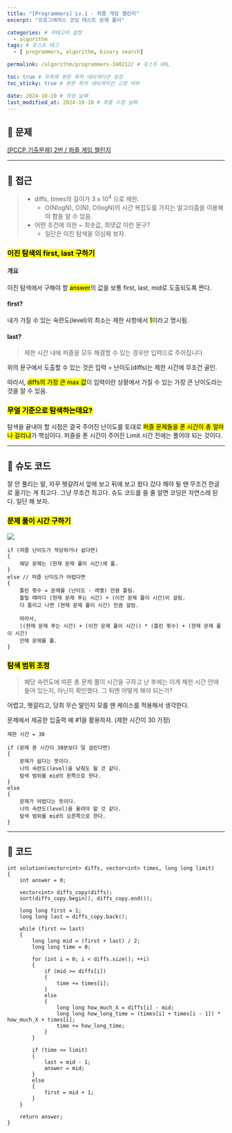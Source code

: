 ```yaml
---
title: "[Programmers] Lv.1 - 퍼즐 게임 챌린지"
excerpt: "프로그래머스 코딩 테스트 문제 풀이"

categories: # 카테고리 설정
  - algorithm
tags: # 포스트 태그
  - [ programmers, algorithm, binary search]

permalink: /algorithm/programmers-340212/ # 포스트 URL

toc: true # 우측에 본문 목차 네비게이션 생성
toc_sticky: true # 본문 목차 네비게이션 고정 여부

date: 2024-10-10 # 작성 날짜
last_modified_at: 2024-10-10 # 최종 수정 날짜
---
```


## 🍥 문제

[[PCCP 기출문제] 2번 / 퍼즐 게임 챌린지](https://school.programmers.co.kr/learn/courses/30/lessons/340212)

- - -

## 🍥 접근
> - diffs, times의 길이가 3 x 10<sup>4</sup> 으로 제한.
>   - O(NlogN), O(N), O(logN)의 시간 복잡도를 가지는 알고리즘을 이용해야 함을 알 수 있음.
> - 어떤 조건에 의한 ~ 최솟값, 최댓값 이런 문구?
>   - 일단은 이진 탐색을 의심해 보자.

### <mark>이진 탐색의 first, last 구하기</mark>
#### 개요
이진 탐색에서 구해야 할 <mark>answer</mark>의 값을 보통 first, last, mid로 도출되도록 짠다.

#### first?
내가 가질 수 있는 숙련도(level)의 최소는 제한 사항에서 <mark>1</mark>이라고 명시됨.
#### last?
> 제한 시간 내에 퍼즐을 모두 해결할 수 있는 경우만 입력으로 주어집니다.

위의 문구에서 도출할 수 있는 것은 입력 = 난이도(diffs)는 제한 시간에 무조건 골인.

따라서, <mark>diffs의 가장 큰 max 값</mark>이 입력이란 상황에서 가질 수 있는 가장 큰 난이도라는 것을 알 수 있음.

### <mark>무얼 기준으로 탐색하는데요?</mark>
탐색을 끝내야 할 시점은 결국 주어진 난이도를 토대로 <mark>퍼즐 문제들을 푼 시간이 총 얼마나 걸리냐</mark>가 핵심이다. 퍼즐을 푼 시간이 주어진 Limit 시간 전에는 풀어야 되는 것이다.

- - -

## 🍥 슈도 코드
잘 안 풀리는 말, 자꾸 헷갈려서 앞에 보고 뒤에 보고 왔다 갔다 해야 될 땐 무조건 한글로 옮기는 게 최고다. 그냥 무조건 최고다. 슈도 코드를 쓸 줄 알면 코딩은 자연스레 된다. 일단 해 보자.

### <mark>문제 풀이 시간 구하기</mark>
                 
![](\assets\images\posts_img\algotithm\programmers-340212-01)

```
if (퍼즐 난이도가 적당하거나 쉽다면)
{
    해당 문제는 (현재 문제 풀이 시간)에 풂.
}
else // 퍼즐 난이도가 어렵다면
{
    틀린 횟수 = 문제를 (난이도 - 레벨) 만큼 틀림.
    틀릴 때마다 (현재 문제 푸는 시간) + (이전 문제 풀이 시간)이 걸림.
    다 틀리고 나면 (현재 문제 풀이 시간) 만큼 걸림.
    
    따라서,
    ((현재 문제 푸는 시간) + (이전 문제 풀이 시간)) * (틀린 횟수) + (현재 문제 풀이 시간)
    만에 문제를 풂.
}
```
### <mark>탐색 범위 조정</mark>
> 해당 숙련도에 따른 총 문제 풀이 시간을 구하고 난 후에는 이게 제한 시간 안에 들어 있는지, 아닌지 확인했다. 그 뒤엔 어떻게 해야 되는가?

어렵고, 헷갈리고, 당최 무슨 말인지 모를 땐 케이스를 적용해서 생각한다.

문제에서 제공한 입출력 예 #1을 활용하자. (제한 시간이 30 가정) 
```
제한 시간 = 30

if (문제 푼 시간이 30분보다 덜 걸린다면)
{
    문제가 쉽다는 뜻이다.
    나의 숙련도(level)을 낮춰도 될 것 같다.
    탐색 범위를 mid의 왼쪽으로 한다.
}
else
{
    문제가 어렵다는 뜻이다.
    나의 숙련도(level)을 올려야 할 것 같다. 
    탐색 범위를 mid의 오른쪽으로 한다.
}       
```

- - -

## 🍥 코드

```
int solution(vector<int> diffs, vector<int> times, long long limit)
{
    int answer = 0;

    vector<int> diffs_copy(diffs);
    sort(diffs_copy.begin(), diffs_copy.end());

    long long first = 1;
    long long last = diffs_copy.back();

    while (first <= last)
    {
        long long mid = (first + last) / 2;
        long long time = 0;

        for (int i = 0; i < diffs.size(); ++i)
        {
            if (mid >= diffs[i])
            {
                time += times[i];
            }
            else
            {
                long long how_much_X = diffs[i] - mid;
                long long how_long_time = (times[i] + times[i - 1]) * how_much_X + times[i];
                time += how_long_time;
            }
        }

        if (time <= limit)
        {
            last = mid - 1;
            answer = mid;
        }
        else
        {
            first = mid + 1;
        }
    }

    return answer;
}
```